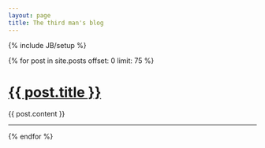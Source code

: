 ```yaml
---
layout: page
title: The third man's blog
---
```

{% include JB/setup %}

{% for post in site.posts offset: 0 limit: 75 %}
<div class="row-fluid">
      <h1><strong><a href="{{ post.url }}">{{ post.title }}</a></strong></h4>
      <p>
        {{ post.content }}
      <p>
    <hr>
</div>
{% endfor %}
